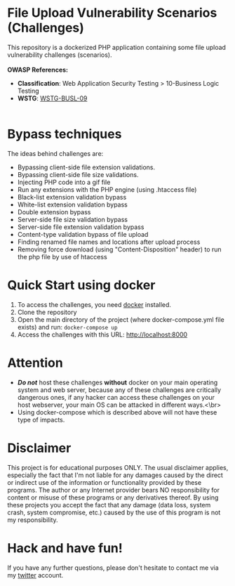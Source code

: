 
# File Upload Vulnerability Scenarios (Challenges)
This repository is a dockerized PHP application containing some file upload vulnerability challenges (scenarios).</br></br>
<b>OWASP References:</b>
* <b>Classification</b>: Web Application Security Testing > 10-Business Logic Testing
* <b>WSTG</b>: <a href="https://owasp.org/www-project-web-security-testing-guide/v42/4-Web_Application_Security_Testing/10-Business_Logic_Testing/09-Test_Upload_of_Malicious_Files">WSTG-BUSL-09</a></br></br>
# Bypass techniques
The ideas behind challenges are:</br>

* Bypassing client-side file extension validations.
* Bypassing client-side file size validations.
* Injecting PHP code into a gif file
* Run any extensions with the PHP engine (using .htaccess file)
* Black-list extension validation bypass
* White-list extension validation bypass
* Double extension bypass
* Server-side file size validation bypass
* Server-side file extension validation bypass
* Content-type validation bypass of file upload
* Finding renamed file names and locations after upload process
* Removing force download (using "Content-Disposition" header) to run the php file by use of htaccess

# Quick Start using docker
1. To access the challenges, you need <a href="https://docs.docker.com/install">docker</a> installed.</br>
2. Clone the repository</br>
3. Open the main directory of the project (where docker-compose.yml file exists) and run: `docker-compose up`
4. Access the challenges with this URL: <a href="http://localhost:8000">http://localhost:8000</a>

# Attention
* **_Do not_** host these challenges **without** docker on your main operating system and web server, because any of these challenges are critically dangerous ones, if any hacker can access these challenges on your host webserver, your main OS can be attacked in different ways.<\br>
* Using docker-compose which is described above will not have these type of impacts.
# Disclaimer
This project is for educational purposes ONLY. The usual disclaimer applies, especially the fact that I'm not liable for any damages caused by the direct or indirect use of the information or functionality provided by these programs. The author or any Internet provider bears NO responsibility for content or misuse of these programs or any derivatives thereof. By using these projects you accept the fact that any damage (data loss, system crash, system compromise, etc.) caused by the use of this program is not my responsibility.

# Hack and have fun!
If you have any further questions, please don't hesitate to contact me via my <a href="https://twitter.com/MoeinFatehi">twitter</a> account.
